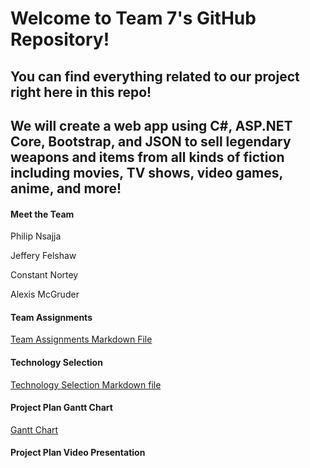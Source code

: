 # Welcome to Team 7's GitHub Repository!

## You can find everything related to our project right here in this repo!

## We will create a web app using C#, ASP.NET Core, Bootstrap, and JSON to sell legendary weapons and items from all kinds of fiction including movies, TV shows, video games, anime, and more!

#### Meet the Team
<p>Philip Nsajja </p>
Jeffery Felshaw 
<p>Constant Nortey </p>
Alexis McGruder

#### Team Assignments
[Team Assignments Markdown File](https://github.com/Chewwi7/Intro-to-Software-Engineering-Project/blob/main/Project%20Planning/Team%20Assignments.md)

#### Technology Selection
[Technology Selection Markdown file](https://github.com/Chewwi7/Intro-to-Software-Engineering-Project/blob/main/Project%20Planning/Technology%20Selection.md)
 
 #### Project Plan Gantt Chart
 [Gantt Chart](https://adkisson-swe-f23.youtrack.cloud/gantt-charts/174-5)

#### Project Plan Video Presentation
